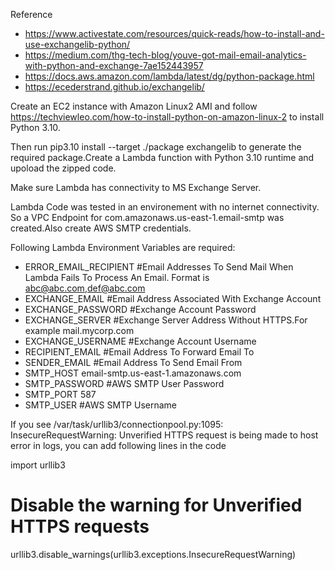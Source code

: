 Reference

* https://www.activestate.com/resources/quick-reads/how-to-install-and-use-exchangelib-python/
* https://medium.com/thg-tech-blog/youve-got-mail-email-analytics-with-python-and-exchange-7ae152443957
* https://docs.aws.amazon.com/lambda/latest/dg/python-package.html
* https://ecederstrand.github.io/exchangelib/ 

Create an EC2 instance with Amazon Linux2 AMI and follow https://techviewleo.com/how-to-install-python-on-amazon-linux-2 to install Python 3.10.

Then run pip3.10 install --target ./package exchangelib to generate the required package.Create a Lambda function with Python 3.10
runtime and upoload the zipped code.

Make sure Lambda has connectivity to MS Exchange Server.

Lambda Code was tested in an environement with no internet connectivity. So a VPC Endpoint for com.amazonaws.us-east-1.email-smtp was created.Also create AWS SMTP credentials.

Following Lambda Environment Variables are required:

* ERROR_EMAIL_RECIPIENT	     #Email Addresses To Send Mail When Lambda Fails To Process An Email. Format is abc@abc.com,def@abc.com
* EXCHANGE_EMAIL	           #Email Address Associated With Exchange Account
* EXCHANGE_PASSWORD	         #Exchange Account Password
* EXCHANGE_SERVER	           #Exchange Server Address Without HTTPS.For example mail.mycorp.com
* EXCHANGE_USERNAME	         #Exchange Account Username
* RECIPIENT_EMAIL	           #Email Address To Forward Email To
* SENDER_EMAIL	             #Email Address To Send Email From
* SMTP_HOST	                 email-smtp.us-east-1.amazonaws.com
* SMTP_PASSWORD	             #AWS SMTP User Password
* SMTP_PORT	                 587
* SMTP_USER	                 #AWS SMTP Username

If you see /var/task/urllib3/connectionpool.py:1095: InsecureRequestWarning: Unverified HTTPS request is being made to host error in logs, you can add following lines in the code

import urllib3

# Disable the warning for Unverified HTTPS requests
urllib3.disable_warnings(urllib3.exceptions.InsecureRequestWarning)








